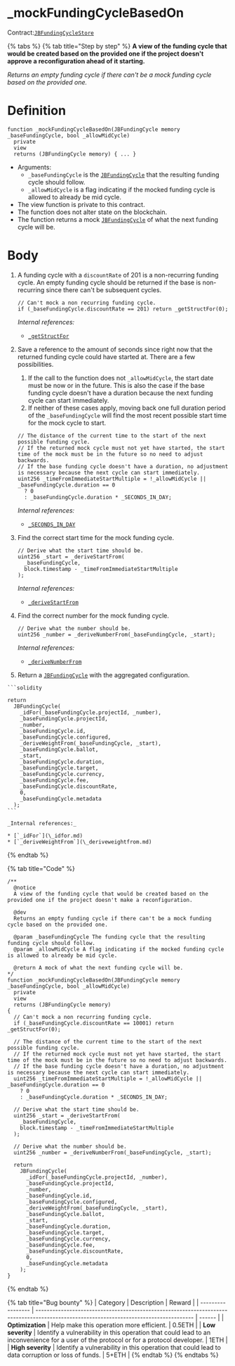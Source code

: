 # \_mockFundingCycleBasedOn

Contract:[`JBFundingCycleStore`](../)​

{% tabs %}
{% tab title="Step by step" %}
**A view of the funding cycle that would be created based on the provided one if the project doesn't approve a reconfiguration ahead of it starting.**

_Returns an empty funding cycle if there can't be a mock funding cycle based on the provided one._

# Definition

```solidity
function _mockFundingCycleBasedOn(JBFundingCycle memory _baseFundingCycle, bool _allowMidCycle)
  private
  view
  returns (JBFundingCycle memory) { ... }
```

* Arguments:
  * `_baseFundingCycle` is the [`JBFundingCycle`](../../../data-structures/jbfundingcycle.md) that the resulting funding cycle should follow.
  * `_allowMidCycle` is a flag indicating if the mocked funding cycle is allowed to already be mid cycle.
* The view function is private to this contract.
* The function does not alter state on the blockchain.
* The function returns a mock [`JBFundingCycle`](../../../data-structures/jbfundingcycle.md) of what the next funding cycle will be.

# Body

1.  A funding cycle with a `discountRate` of 201 is a non-recurring funding cycle. An empty funding cycle should be returned if the base is non-recurring since there can't be subsequent cycles.

    ```solidity
    // Can't mock a non recurring funding cycle.
    if (_baseFundingCycle.discountRate == 201) return _getStructFor(0);
    ```

    _Internal references:_

    * [`_getStructFor`](\_getstructfor.md)
2.  Save a reference to the amount of seconds since right now that the returned funding cycle could have started at. There are a few possibilities.

    1. If the call to the function does not `_allowMidCycle`, the start date must be now or in the future. This is also the case if the base funding cycle doesn't have a duration because the next funding cycle can start immediately.
    2. If neither of these cases apply, moving back one full duration period of the `_baseFundingCycle` will find the most recent possible start time for the mock cycle to start.

    ```solidity
    // The distance of the current time to the start of the next possible funding cycle.
    // If the returned mock cycle must not yet have started, the start time of the mock must be in the future so no need to adjust backwards.
    // If the base funding cycle doesn't have a duration, no adjustment is necessary because the next cycle can start immediately.
    uint256 _timeFromImmediateStartMultiple = !_allowMidCycle || _baseFundingCycle.duration == 0
      ? 0
      : _baseFundingCycle.duration * _SECONDS_IN_DAY;
    ```

    _Internal references:_

    * [`_SECONDS_IN_DAY`](../properties/\_seconds\_in\_day.md)
3.  Find the correct start time for the mock funding cycle.

    ```solidity
    // Derive what the start time should be.
    uint256 _start = _deriveStartFrom(
      _baseFundingCycle,
      block.timestamp - _timeFromImmediateStartMultiple
    );
    ```

    _Internal references:_

    * [`_deriveStartFrom`](\_derivestartfrom.md)
4.  Find the correct number for the mock funding cycle.

    ```solidity
    // Derive what the number should be.
    uint256 _number = _deriveNumberFrom(_baseFundingCycle, _start);
    ```

    _Internal references:_

    * [`_deriveNumberFrom`](\_derivenumberfrom.md)
5. Return a [`JBFundingCycle`](../../../data-structures/jbfundingcycle.md) with the aggregated configuration.

````
```solidity
````

````
return
  JBFundingCycle(
    _idFor(_baseFundingCycle.projectId, _number),
    _baseFundingCycle.projectId,
    _number,
    _baseFundingCycle.id,
    _baseFundingCycle.configured,
    _deriveWeightFrom(_baseFundingCycle, _start),
    _baseFundingCycle.ballot,
    _start,
    _baseFundingCycle.duration,
    _baseFundingCycle.target,
    _baseFundingCycle.currency,
    _baseFundingCycle.fee,
    _baseFundingCycle.discountRate,
    0,
    _baseFundingCycle.metadata
  );
```

_Internal references:_

* [`_idFor`](\_idfor.md)
* [`_deriveWeightFrom`](\_deriveweightfrom.md)
````
{% endtab %}

{% tab title="Code" %}
```solidity
/** 
  @notice 
  A view of the funding cycle that would be created based on the provided one if the project doesn't make a reconfiguration.
 
  @dev
  Returns an empty funding cycle if there can't be a mock funding cycle based on the provided one.
  
  @param _baseFundingCycle The funding cycle that the resulting funding cycle should follow.
  @param _allowMidCycle A flag indicating if the mocked funding cycle is allowed to already be mid cycle.

  @return A mock of what the next funding cycle will be.
*/
function _mockFundingCycleBasedOn(JBFundingCycle memory _baseFundingCycle, bool _allowMidCycle)
  private
  view
  returns (JBFundingCycle memory)
{
  // Can't mock a non recurring funding cycle.
  if (_baseFundingCycle.discountRate == 10001) return _getStructFor(0);
    
  // The distance of the current time to the start of the next possible funding cycle.
  // If the returned mock cycle must not yet have started, the start time of the mock must be in the future so no need to adjust backwards.
  // If the base funding cycle doesn't have a duration, no adjustment is necessary because the next cycle can start immediately.
  uint256 _timeFromImmediateStartMultiple = !_allowMidCycle || _baseFundingCycle.duration == 0
    ? 0
    : _baseFundingCycle.duration * _SECONDS_IN_DAY;
    
  // Derive what the start time should be.
  uint256 _start = _deriveStartFrom(
    _baseFundingCycle,
    block.timestamp - _timeFromImmediateStartMultiple
  );

  // Derive what the number should be.
  uint256 _number = _deriveNumberFrom(_baseFundingCycle, _start);

  return
    JBFundingCycle(
      _idFor(_baseFundingCycle.projectId, _number),
      _baseFundingCycle.projectId,
      _number,
      _baseFundingCycle.id,
      _baseFundingCycle.configured,
      _deriveWeightFrom(_baseFundingCycle, _start),
      _baseFundingCycle.ballot,
      _start,
      _baseFundingCycle.duration,
      _baseFundingCycle.target,
      _baseFundingCycle.currency,
      _baseFundingCycle.fee,
      _baseFundingCycle.discountRate,
      0,
      _baseFundingCycle.metadata
    );
}
```
{% endtab %}

{% tab title="Bug bounty" %}
| Category          | Description                                                                                                                            | Reward |
| ----------------- | -------------------------------------------------------------------------------------------------------------------------------------- | ------ |
| **Optimization**  | Help make this operation more efficient.                                                                                               | 0.5ETH |
| **Low severity**  | Identify a vulnerability in this operation that could lead to an inconvenience for a user of the protocol or for a protocol developer. | 1ETH   |
| **High severity** | Identify a vulnerability in this operation that could lead to data corruption or loss of funds.                                        | 5+ETH  |
{% endtab %}
{% endtabs %}
